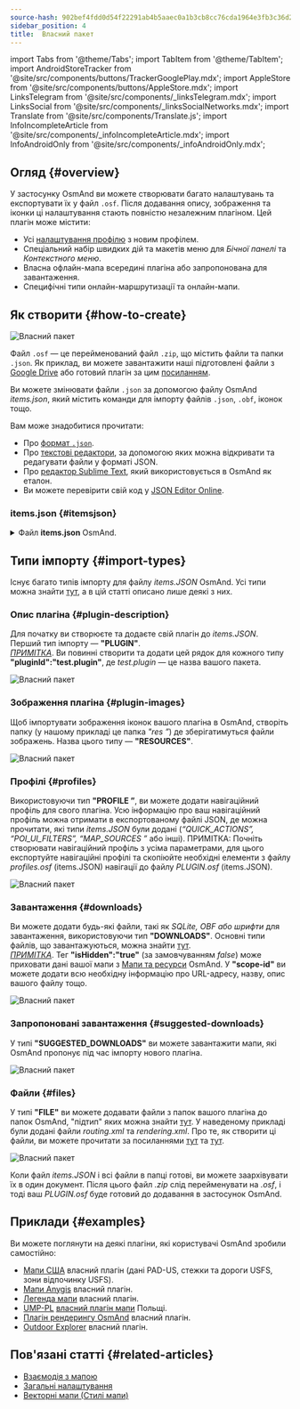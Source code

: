 ```yaml
---
source-hash: 902bef4fdd0d54f22291ab4b5aaec0a1b3cb8cc76cda1964e3fb3c36d2adb6fb
sidebar_position: 4
title:  Власний пакет
---
```


import Tabs from '@theme/Tabs';
import TabItem from '@theme/TabItem';
import AndroidStoreTracker from '@site/src/components/buttons/TrackerGooglePlay.mdx';
import AppleStore from '@site/src/components/buttons/AppleStore.mdx';
import LinksTelegram from '@site/src/components/_linksTelegram.mdx';
import LinksSocial from '@site/src/components/_linksSocialNetworks.mdx';
import Translate from '@site/src/components/Translate.js';
import InfoIncompleteArticle from '@site/src/components/_infoIncompleteArticle.mdx';
import InfoAndroidOnly from '@site/src/components/_infoAndroidOnly.mdx';


## Огляд {#overview}

У застосунку OsmAnd ви можете створювати багато налаштувань та експортувати їх у файл `.osf`. Після додавання опису, зображення та іконки ці налаштування стають повністю незалежним плагіном. Цей плагін може містити:

- Усі [налаштування профілю](../personal/profiles.md) з новим профілем.
- Спеціальний набір швидких дій та макетів меню для *Бічної панелі* та *Контекстного меню*.
- Власна офлайн-мапа всередині плагіна або запропонована для завантаження.
- Специфічні типи онлайн-маршрутизації та онлайн-мапи.


## Як створити {#how-to-create}

![Власний пакет](@site/static/img/plugins/custom/1.jpg)

Файл `.osf` — це перейменований файл `.zip`, що містить файли та папки `.json`. Як приклад, ви можете завантажити наші підготовлені файли з [Google Drive](https://drive.google.com/drive/folders/1wDPGThkdRi9_3UrCKROgt49qi-1gM6jk?usp=sharing) або готовий плагін за цим [посиланням](https://drive.google.com/open?id=1efZ01uAIL27aTQLLoTl8KYH-ts_WSRSe).  

Ви можете змінювати файли `.json` за допомогою файлу OsmAnd *items.json*, який містить команди для імпорту файлів `.json`, `.obf`, іконок тощо.

Вам може знадобитися прочитати:

- Про [формат `.json`](https://en.wikipedia.org/wiki/JSON).
- Про [текстові редактори](https://en.wikipedia.org/wiki/List_of_text_editors), за допомогою яких можна відкривати та редагувати файли у форматі JSON.
- Про [редактор Sublime Text](https://en.wikipedia.org/wiki/Sublime_Text), який використовується в OsmAnd як еталон.
- Ви можете перевірити свій код у [JSON Editor Online](https://jsoneditoronline.org/).


### items.json {#itemsjson}

<details>
<summary> Файл <b>items.json</b> OsmAnd. </summary> 

```
{
   "version":1,
   "items":[

      {
         "type":"PLUGIN",
         "pluginId":"test.plugin",
         "version" : 1,
         "icon": {
             "" : "@plugin-id.png"
             
         },
         "image": {
             "" :"@plugin-image.webp"
         },
         "name":{
            "":"Test Plugin",
            "ru":"Test Plugin: RU language"
         },
         "description":{
            "":"This package is a test package and displays test information.",
            "ru":"This package is a test package and displays test information. RU language."
         }
      },

      {
         "type":"RESOURCES",
         "pluginId":"test.plugin",
         "file":"res"
      },


      {
         "type":"DOWNLOADS",
         "pluginId":"test.plugin",
         "items":[
            {
               "path":"test",
               "name":{
                  "":"My offline maps",
                  "ru":"RU: My offline maps"
               },
               "icon":{
                  "":"ic_world_globe_dark"
               },
               "header-color":"#002E64",
               "description":{
                  "text":{
                     "":"This package is a collection of online and offline map sources of various types.",
                     "ru":"RU: This package is a collection of online and offline map sources of various types."
                  },
                  "button":[
                     {
                        "":"Telegram chat OsmAnd",
                        "url":"https:\/\/t.me\/OsmAndMaps"
                     }
                  ]
               }
            },
            {
               "scope-id":"offline-maps",
               "path":"test/Waterway",
               "header-color":"#002E64",
               "name":{
                  "":"Waterway",
                  "ru":"RU: waterway"
               },
               "icon":{
                  "":"ic_world_globe_dark"
               },
               "items":[
                  {
                     "name":{
                        "":"Offline Waterway map SA",
                        "ru":"RU: Offline Waterway map SA"
                     },
                     "filename":"waterway.obf.zip",
                     "type":"map",
                     "isHidden":"true",
                     "timestamp":1582994500,
                     "containerSize":28195301,
                     "contentSize":28195301,
                     "description":{
                        "text":{
                           "":"Zoom min: 0<br />Zoom max: 19<br />Countries: SA",
                           "ru":"RU: Zoom min: 0<br />Zoom max: 19<br />Countries: SA"
                        },
                        "image":[
                           "https://drive.google.com/uc?id=16HjUHsSWNgeQI0bmuup9ohpyrg6rWkHH&export=download"
                        ]
                     },
                     "downloadurl":"https://drive.google.com/uc?id=10iP2VZexHtHC0QLhACZ1QoEy-duNN5Wg&export=download",
                     "firstsubname":{
                        "":"Waterway",
                        "ru":"RU: Waterway"
                     },
                     "secondsubname":{
                        "":"",
                        "ru":""
                     }
                }
           ]
        }] 
    },

      {
         "type":"PROFILE",
         "pluginId":"test.plugin",
         "file":"bicycle_test.json",
         "appMode":{
            "iconColor":"RED",
            "iconName":"ic_action_motorcycle_dark",
            "locIcon":"BENTLEY",
            "navIcon":"BENTLEY",
            "order":32,
            "parent":"bicycle",
            "stringKey":"bicycle_test",
            "userProfileName" : "Test Prof"
         },
         "prefs" : {
            "drawer_logo": { "" : "@logo.png"},
            "drawer_url" : { "" : "https://osmand.net"},
            "drawer_items" : { "hidden" : ["dashboard"], "order" : ["map_markers", "my_places", "search"] },
            "context_menu_items" : {},
            "configure_map_items" : {},
            "route_service":"OSMAND",
            "renderer":"test-rendering.render.xml",
            "routing_profile":"routing-test.xml/test-car"
        }
      },

      {
         "type":"FILE",
         "pluginId":"test.plugin",
         "subtype" : "rendering_style",
         "file":"\/rendering\/test-rendering.render.xml"
      },

      {
         "type":"FILE",
         "pluginId":"test.plugin",
         "subtype" : "routing_config",
         "file":"\/routing\/routing-test.xml"
      },

      {
         "type":"SUGGESTED_DOWNLOADS",
         "pluginId":"test.plugin",
         "comment-1" : "search-type are latlon (closest by latlon), worldregion (by boundaries if name matches worldRegion downloadName as we do for default types), by default natural order, limit finds first N elements",
         "comment-2" : "predefined scope-id are @type of indexes.xml map, srtm_map, road_map, wikimap, wikivoyage, hillshade, slope, fonts, voice, depth ",
         "comment-3" : "names filters ignore case by name.contains(filterName)",
         "items": [{
             "scope-id" : "test-downloads",
             "limit" : 1,
             "search-type" : "latlon"
         }, {
             "scope-id" : "road_map",
             "names" : [
                 "Poland_lesser-poland_europe_2.obf.zip", "netherlands_noord-holland_europe"]
         }, {
             "scope-id" : "wikimap",
             "search-type" : "worldregion"
         }]
      },

      {
         "type":"NAVIGATION_ICONS",
         "pluginId":"test.plugin",
         "items" : [{
            "locationIcon": {
                 "" : "@bentley-car.png"
            },
            "locationIconId": "BENTLEY", 
            "navigationIcon": {
                 "" : "@bentley-car-moving.png"
            },
            "navigationIconId": "BENTLEY"
         }]
      },
      
      {
         "type":"QUICK_ACTIONS",
         "pluginId":"test.plugin",
         "items": [{
            "name": "Test quick action",
            "actionType": "osmbug.add",
            "params": "{\"dialog\":\"false\",\"message\":\"Message\"}"
          }]
      },

      {
         "type":"POI_UI_FILTERS",
         "pluginId":"test.plugin",
          "items": [{
                "name": "Test Search",
                "filterId": "test_search",
                "acceptedTypes": "{\"sustenance\":[\"bar\",\"alpine_hut\"]}"
            }]
      },

      {
         "type":"MAP_SOURCES",
         "pluginId":"test.plugin",
         "items": [{
            "sql": false,
            "name": "OsmAnd (test)",
            "minZoom": 1,
            "maxZoom": 19,
            "url": "https:\/\/tile.osmand.net\/hd\/{0}\/{1}\/{2}.png",
            "ellipsoid": false,
            "inverted_y": false,
            "timesupported": false,
            "expire": -1,
            "inversiveZoom": false,
            "ext": ".png",
            "tileSize": 512,
            "bitDensity": 8,
            "avgSize": 18000
        }]
      }
   ]
}

```

</details>


## Типи імпорту {#import-types}

Існує багато типів імпорту для файлу *items.JSON* OsmAnd. Усі типи можна знайти [тут](https://github.com/osmandapp/Osmand/blob/r3.7/OsmAnd/src/net/osmand/plus/settings/backend/SettingsHelper.java#L133), а в цій статті описано лише деякі з них.

### Опис плагіна {#plugin-description}

Для початку ви створюєте та додаєте свій плагін до *items.JSON*. Перший тип імпорту — **"PLUGIN"**.  
   *<u>ПРИМІТКА</u>*. Ви повинні створити та додати цей рядок для кожного типу **"pluginId":"test.plugin"**, де *test.plugin* — це назва вашого пакета.  

   ![Власний пакет](@site/static/img/plugins/custom/2.jpg)

### Зображення плагіна {#plugin-images}

Щоб імпортувати зображення іконок вашого плагіна в OsmAnd, створіть папку (у нашому прикладі це папка *"res ”*) де зберігатимуться файли зображень. Назва цього типу — **"RESOURCES"**.  

   ![Власний пакет](@site/static/img/plugins/custom/4.jpg)


### Профілі {#profiles}

Використовуючи тип **"PROFILE ”**, ви можете додати навігаційний профіль для свого плагіна. Усю інформацію про ваш навігаційний профіль можна отримати в експортованому файлі JSON, де можна прочитати, які типи *items.JSON* були додані (*“QUICK_ACTIONS”, “POI_UI_FILTERS”, “MAP_SOURCES ”* або інші).
ПРИМІТКА: Почніть створювати навігаційний профіль з усіма параметрами, для цього експортуйте навігаційні профілі та скопіюйте необхідні елементи з файлу *profiles.osf* (items.JSON) навігації до файлу *PLUGIN.osf* (items.JSON).  

   ![Власний пакет](@site/static/img/plugins/custom/6.jpg)

### Завантаження {#downloads}

Ви можете додати будь-які файли, такі як *SQLite, OBF або шрифти* для завантаження, використовуючи тип **"DOWNLOADS"**. Основні типи файлів, що завантажуються, можна знайти [тут](https://github.com/osmandapp/Osmand/blob/master/OsmAnd/src/net/osmand/plus/download/DownloadActivityType.java#L33).  
   *<u>ПРИМІТКА</u>*. Тег **"isHidden":"true"** (за замовчуванням *false*) може приховати дані вашої мапи з [Мапи та ресурси](../personal/maps-resources.md#local-menu) OsmAnd.  У **"scope-id"** ви можете додати всю необхідну інформацію про URL-адресу, назву, опис вашого файлу тощо.  

   ![Власний пакет](@site/static/img/plugins/custom/3.jpg)

### Запропоновані завантаження {#suggested-downloads}

У типі **"SUGGESTED_DOWNLOADS"** ви можете завантажити мапи, які OsmAnd пропонує під час імпорту нового плагіна.  

   ![Власний пакет](@site/static/img/plugins/custom/7.jpg)

### Файли {#files}

 У типі **"FILE"** ви можете додавати файли з папок вашого плагіна до папок OsmAnd, "підтип" яких можна знайти [тут](https://github.com/osmandapp/Osmand/blob/r3.7/OsmAnd/src/net/osmand/plus/settings/backend/SettingsHelper.java#L1312). У наведеному прикладі були додані файли *routing.xml* та *rendering.xml*. Про те, як створити ці файли, ви можете прочитати за посиланнями [тут](https://github.com/osmandapp/OsmAnd-resources/blob/master/routing/routing.xml) та [тут](https://github.com/osmandapp/OsmAnd-resources/tree/master/rendering_styles).  

   ![Власний пакет](@site/static/img/plugins/custom/8.jpg)

Коли файл *items.JSON* і всі файли в папці готові, ви можете заархівувати їх в один документ. Після цього файл *.zip* слід перейменувати на *.osf*, і тоді ваш *PLUGIN.osf* буде готовий до додавання в застосунок OsmAnd.


## Приклади {#examples}

Ви можете поглянути на деякі плагіни, які користувачі OsmAnd зробили самостійно:

 - [Мапи США](https://osmand.net/uploads/plugins/us.maps/2/us.maps-2.osf) власний плагін (дані PAD-US, стежки та дороги USFS, зони відпочинку USFS).
 - [Мапи Anygis](https://osmand.net/uploads/plugins/ru.anygis.plugin/2/ru.anygis.plugin-2.osf) власний плагін.
 - [Легенда мапи](https://osmand.net/uploads/plugins/legend.plugin/1/legend.plugin-1.osf) власний плагін.
 - [UMP-PL](https://ump.waw.pl/) [власний плагін мапи](https://osmand.net/uploads/plugins/UMP_map.plugin/1/UMP_map.plugin-1.osf) Польщі.
 - [Плагін рендерингу OsmAnd](https://osmand.net/uploads/plugins/osmand.rendering.plugin/1/osmand.rendering.plugin-1.osf) власний плагін.
 - [Outdoor Explorer](https://osmand.net/uploads/plugins/outdoor-explorer.plugin/1/outdoor-explorer.plugin-1.osf) власний плагін.


## Пов'язані статті {#related-articles}

- [Взаємодія з мапою](../../user/map/interact-with-map.md)
- [Загальні налаштування](../../user/personal/global-settings.md)
- [Векторні мапи (Стилі мапи)](../../user/map/vector-maps.md)